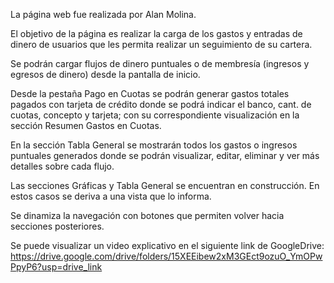 La página web fue realizada por Alan Molina.

El objetivo de la página es realizar la carga de los gastos y entradas de dinero de usuarios que les permita realizar un seguimiento de su cartera.

Se podrán cargar flujos de dinero puntuales o de membresía (ingresos y egresos de dinero) desde la pantalla de inicio.

Desde la pestaña Pago en Cuotas se podrán generar gastos totales pagados con tarjeta de crédito donde se podrá indicar el banco, cant. de cuotas, concepto y tarjeta; con su correspondiente visualización en la sección Resumen Gastos en Cuotas.

En la sección Tabla General se mostrarán todos los gastos o ingresos puntuales generados donde se podrán visualizar, editar, eliminar y ver más detalles sobre cada flujo.

Las secciones Gráficas y Tabla General se encuentran en construcción. En estos casos se deriva a una vista que lo informa.

Se dinamiza la navegación con botones que permiten volver hacia secciones posteriores.

Se puede visualizar un video explicativo en el siguiente link de GoogleDrive:
https://drive.google.com/drive/folders/15XEEibew2xM3GEct9ozuO_YmOPwPpyP6?usp=drive_link

